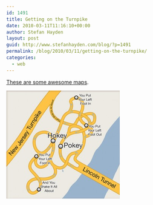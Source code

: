 ```yaml
---
id: 1491
title: Getting on the Turnpike
date: 2010-03-11T11:16:10+00:00
author: Stefan Hayden
layout: post
guid: http://www.stefanhayden.com/blog/?p=1491
permalink: /blog/2010/03/11/getting-on-the-turnpike/
categories:
  - web
---
```

<a href="http://niemann.blogs.nytimes.com/2010/03/10/my-way/">These are some awesome maps</a>.

<a href="http://niemann.blogs.nytimes.com/2010/03/10/my-way/"><img src="/wp-content/uploads/2010/03/05Turnpike-300x285.jpg" alt="" title="05Turnpike" width="300" height="285" class="alignnone size-medium wp-image-1490" /></a>